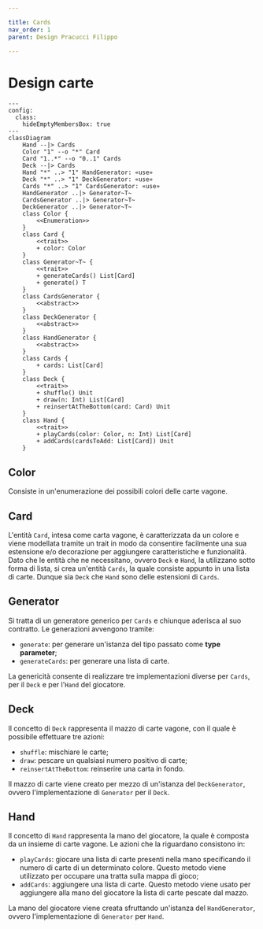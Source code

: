 ```yaml
---

title: Cards
nav_order: 1
parent: Design Pracucci Filippo

---
```


# Design carte

```mermaid
---
config:
  class:
    hideEmptyMembersBox: true
---
classDiagram
    Hand --|> Cards
    Color "1" --o "*" Card
    Card "1..*" --o "0..1" Cards
    Deck --|> Cards
    Hand "*" ..> "1" HandGenerator: «use»
    Deck "*" ..> "1" DeckGenerator: «use»
    Cards "*" ..> "1" CardsGenerator: «use»
    HandGenerator ..|> Generator~T~
    CardsGenerator ..|> Generator~T~
    DeckGenerator ..|> Generator~T~
    class Color {
        <<Enumeration>>
    }
    class Card {
        <<trait>>
        + color: Color
    }
    class Generator~T~ {
        <<trait>>
        + generateCards() List[Card]
        + generate() T
    }
    class CardsGenerator {
        <<abstract>>
    }
    class DeckGenerator {
        <<abstract>>
    }
    class HandGenerator {
        <<abstract>>
    }
    class Cards {
        + cards: List[Card]
    }
    class Deck {
        <<trait>>
        + shuffle() Unit
        + draw(n: Int) List[Card]
        + reinsertAtTheBottom(card: Card) Unit
    }
    class Hand {
        <<trait>>
        + playCards(color: Color, n: Int) List[Card]
        + addCards(cardsToAdd: List[Card]) Unit
    }
```

## Color

Consiste in un'enumerazione dei possibili colori delle carte vagone.

## Card

L'entità `Card`, intesa come carta vagone, è caratterizzata da un colore e viene modellata tramite un trait in modo da
consentire facilmente una sua estensione e/o decorazione per aggiungere caratteristiche e funzionalità. Dato che le
entità che ne necessitano, ovvero `Deck` e `Hand`, la utilizzano sotto forma di lista, si crea un'entità `Cards`, la
quale consiste appunto in una lista di carte. Dunque sia `Deck` che `Hand` sono delle estensioni di `Cards`.

## Generator

Si tratta di un generatore generico per `Cards` e chiunque aderisca al suo contratto. Le generazioni avvengono tramite:
- `generate`: per generare un'istanza del tipo passato come **type parameter**;
- `generateCards`: per generare una lista di carte.

La genericità consente di realizzare tre implementazioni diverse per `Cards`, per il `Deck` e per l'`Hand` del
giocatore.

## Deck

Il concetto di `Deck` rappresenta il mazzo di carte vagone, con il quale è possibile effettuare tre azioni:
- `shuffle`: mischiare le carte;
- `draw`: pescare un qualsiasi numero positivo di carte;
- `reinsertAtTheBottom`: reinserire una carta in fondo.

Il mazzo di carte viene creato per mezzo di un'istanza del `DeckGenerator`, ovvero l'implementazione di `Generator` per
il `Deck`.

## Hand

Il concetto di `Hand` rappresenta la mano del giocatore, la quale è composta da un insieme di carte vagone. Le azioni
che la riguardano consistono in:
- `playCards`: giocare una lista di carte presenti nella mano specificando il numero di carte di un determinato colore.
  Questo metodo viene utilizzato per occupare una tratta sulla mappa di gioco;
- `addCards`: aggiungere una lista di carte. Questo metodo viene usato per aggiungere alla mano del giocatore la lista
  di carte pescate dal mazzo.

La mano del giocatore viene creata sfruttando un'istanza del `HandGenerator`, ovvero l'implementazione di `Generator`
per `Hand`.
